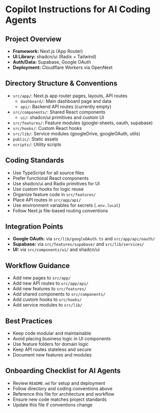 # Copilot Instructions for AI Coding Agents

## Project Overview
- **Framework:** Next.js (App Router)
- **UI Library:** shadcn/ui (Radix + Tailwind)
- **Auth/Data:** Supabase, Google OAuth
- **Deployment:** Cloudflare Workers via OpenNext

## Directory Structure & Conventions
- `src/app/`: Next.js app router pages, layouts, API routes
  - `dashboard/`: Main dashboard page and data
  - `api/`: Backend API routes (currently empty)
- `src/components/`: Shared React components
  - `ui/`: shadcn/ui primitives and custom UI
- `src/features/`: Feature modules (google-sheets, oauth, supabase)
- `src/hooks/`: Custom React hooks
- `src/lib/`: Service modules (googleDrive, googleOAuth, utils)
- `public/`: Static assets
- `scripts/`: Utility scripts

## Coding Standards
- Use TypeScript for all source files
- Prefer functional React components
- Use shadcn/ui and Radix primitives for UI
- Use custom hooks for logic reuse
- Organize feature code in `src/features/`
- Place API routes in `src/app/api/`
- Use environment variables for secrets (`.env.local`)
- Follow Next.js file-based routing conventions

## Integration Points
- **Google OAuth:** via `src/lib/googleOAuth.ts` and `src/app/api/oauth/`
- **Supabase:** via `src/features/supabase/` and `src/lib/services/`
- **UI:** via `src/components/ui/` and shadcn/ui

## Workflow Guidance
- Add new pages to `src/app/`
- Add new API routes to `src/app/api/`
- Add new features to `src/features/`
- Add shared components to `src/components/`
- Add custom hooks to `src/hooks/`
- Add service modules to `src/lib/`

## Best Practices
- Keep code modular and maintainable
- Avoid placing business logic in UI components
- Use feature folders for domain logic
- Keep API routes stateless and secure
- Document new features and modules

## Onboarding Checklist for AI Agents
- Review `README.md` for setup and deployment
- Follow directory and coding conventions above
- Reference this file for architecture and workflow
- Ensure new code matches project standards
- Update this file if conventions change
